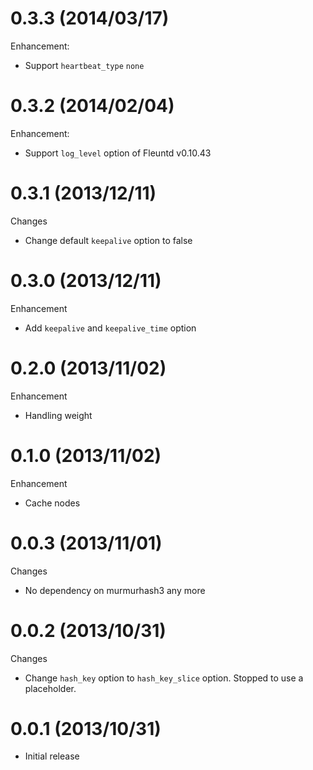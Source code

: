 # 0.3.3 (2014/03/17)

Enhancement:

* Support `heartbeat_type` `none`

# 0.3.2 (2014/02/04)

Enhancement:

* Support `log_level` option of Fleuntd v0.10.43

# 0.3.1 (2013/12/11)

Changes

* Change default `keepalive` option to false

# 0.3.0 (2013/12/11)

Enhancement

* Add `keepalive` and `keepalive_time` option

# 0.2.0 (2013/11/02)

Enhancement

* Handling weight

# 0.1.0 (2013/11/02)

Enhancement

* Cache nodes

# 0.0.3 (2013/11/01)

Changes

* No dependency on murmurhash3 any more

# 0.0.2 (2013/10/31)

Changes

* Change `hash_key` option to `hash_key_slice` option. Stopped to use a placeholder. 

# 0.0.1 (2013/10/31)

* Initial release

